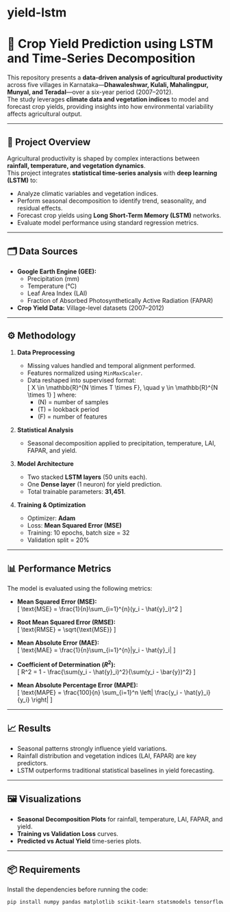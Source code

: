 # yield-lstm

# 🌾 Crop Yield Prediction using LSTM and Time-Series Decomposition

This repository presents a **data-driven analysis of agricultural productivity** across five villages in Karnataka—**Dhawaleshwar, Kulali, Mahalingpur, Munyal, and Teradal**—over a six-year period (2007–2012).  
The study leverages **climate data and vegetation indices** to model and forecast crop yields, providing insights into how environmental variability affects agricultural output.

---

## 📌 Project Overview
Agricultural productivity is shaped by complex interactions between **rainfall, temperature, and vegetation dynamics**.  
This project integrates **statistical time-series analysis** with **deep learning (LSTM)** to:
- Analyze climatic variables and vegetation indices.
- Perform seasonal decomposition to identify trend, seasonality, and residual effects.
- Forecast crop yields using **Long Short-Term Memory (LSTM)** networks.
- Evaluate model performance using standard regression metrics.

---

## 🗂️ Data Sources
- **Google Earth Engine (GEE):**
  - Precipitation (mm)
  - Temperature (°C)
  - Leaf Area Index (LAI)
  - Fraction of Absorbed Photosynthetically Active Radiation (FAPAR)
- **Crop Yield Data:** Village-level datasets (2007–2012)

---

## ⚙️ Methodology
1. **Data Preprocessing**
   - Missing values handled and temporal alignment performed.
   - Features normalized using `MinMaxScaler`.
   - Data reshaped into supervised format:  
     \[
     X \in \mathbb{R}^{N \times T \times F}, \quad y \in \mathbb{R}^{N \times 1}
     \]
     where:
     - \(N\) = number of samples  
     - \(T\) = lookback period  
     - \(F\) = number of features  

2. **Statistical Analysis**
   - Seasonal decomposition applied to precipitation, temperature, LAI, FAPAR, and yield.

3. **Model Architecture**
   - Two stacked **LSTM layers** (50 units each).
   - One **Dense layer** (1 neuron) for yield prediction.
   - Total trainable parameters: **31,451**.

4. **Training & Optimization**
   - Optimizer: **Adam**  
   - Loss: **Mean Squared Error (MSE)**  
   - Training: 10 epochs, batch size = 32  
   - Validation split = 20%  

---

## 📊 Performance Metrics
The model is evaluated using the following metrics:

- **Mean Squared Error (MSE):**  
  \[
  \text{MSE} = \frac{1}{n}\sum_{i=1}^{n}(y_i - \hat{y}_i)^2
  \]

- **Root Mean Squared Error (RMSE):**  
  \[
  \text{RMSE} = \sqrt{\text{MSE}}
  \]

- **Mean Absolute Error (MAE):**  
  \[
  \text{MAE} = \frac{1}{n}\sum_{i=1}^{n}|y_i - \hat{y}_i|
  \]

- **Coefficient of Determination ($R^2$):**  
  \[
  R^2 = 1 - \frac{\sum(y_i - \hat{y}_i)^2}{\sum(y_i - \bar{y})^2}
  \]

- **Mean Absolute Percentage Error (MAPE):**  
  \[
  \text{MAPE} = \frac{100}{n} \sum_{i=1}^n \left| \frac{y_i - \hat{y}_i}{y_i} \right|
  \]

---

## 📈 Results
- Seasonal patterns strongly influence yield variations.
- Rainfall distribution and vegetation indices (LAI, FAPAR) are key predictors.
- LSTM outperforms traditional statistical baselines in yield forecasting.

---

## 🖼️ Visualizations
- **Seasonal Decomposition Plots** for rainfall, temperature, LAI, FAPAR, and yield.
- **Training vs Validation Loss** curves.
- **Predicted vs Actual Yield** time-series plots.

---

## 📦 Requirements
Install the dependencies before running the code:

```bash
pip install numpy pandas matplotlib scikit-learn statsmodels tensorflow
